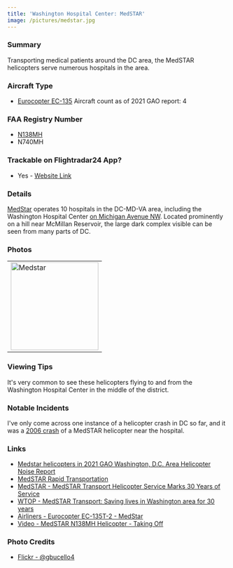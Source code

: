```yaml
---
title: 'Washington Hospital Center: MedSTAR'
image: /pictures/medstar.jpg
---
```


### Summary

Transporting medical patients around the DC area, the MedSTAR helicopters serve numerous hospitals in the area.  

### Aircraft Type
* [Eurocopter EC-135](https://en.wikipedia.org/wiki/Eurocopter_EC135) Aircraft count as of 2021 GAO report: 4

### FAA Registry Number 
* [N138MH](https://registry.faa.gov/aircraftinquiry/NNum_Results.aspx?NNumbertxt=N138MH)
* N740MH

### Trackable on Flightradar24 App?
* Yes - [Website Link](https://www.flightradar24.com/data/aircraft/n138mh)

### Details

[MedStar](https://en.wikipedia.org/wiki/MedStar_Health) operates 10 hospitals in the DC-MD-VA area, including the Washington Hospital Center [on Michigan Avenue NW](https://goo.gl/maps/v59v6w4Qfe82).  Located prominently on a hill near McMillan Reservoir, the large dark complex visible can be seen from many parts of DC.

### Photos 

<table style="width:100%">
  <tr>
        <td><img src="https://helicoptersofdc.com/pictures/medstar.jpg" alt="Medstar" width="200"></td>
    </tr>
  </table>

### Viewing Tips 

It's very common to see these helicopters flying to and from the Washington Hospital Center in the middle of the district.  

### Notable Incidents 

I've only come across one instance of a helicopter crash in DC so far, and it was a [2006 crash](https://www.hmpgloballearningnetwork.com/site/emsworld/news/10340453/helicopter-approached-twice-dc-crash) of a MedSTAR helicopter near the hospital.  

### Links
* [Medstar helicopters in 2021 GAO Washington, D.C. Area Helicopter Noise Report](https://hyp.is/3QIhiBVzEeyzGzc5BIRhEw/www.gao.gov/assets/gao-21-200.pdf)
* [MedSTAR Rapid Transportation](https://www.medstarwashington.org/our-services/medstar-heart-vascular-institute/treatments/medstar-rapid-transportation/)
* [MedSTAR - MedSTAR Transport Helicopter Service Marks 30 Years of Service](https://www.medstarwashington.org/news/2013/07/03/medstar-transport-helicopter-service-marks-30-years-of-service/)
* [WTOP - MedSTAR Transport: Saving lives in Washington area for 30 years](https://wtop.com/news/2013/07/medstar-transport-saving-lives-in-washington-area-for-30-years/slide/1/)
* [Airliners -  Eurocopter EC-135T-2 - MedStar](https://www.airliners.net/photo/MedStar/Eurocopter-EC-135T-2/1166869)
* [Video - MedSTAR N138MH Helicopter - Taking Off](https://www.youtube.com/watch?v=5-bcVnGj6B4)

### Photo Credits
* [Flickr - @gbucello4](https://www.flickr.com/photos/gbucello4/20295326276/in/photostream/)
